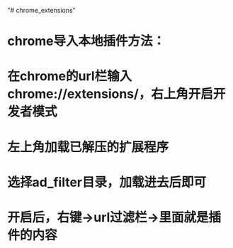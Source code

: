 "# chrome_extensions" 
# chrome导入本地插件方法：
# 在chrome的url栏输入chrome://extensions/，右上角开启开发者模式
# 左上角加载已解压的扩展程序
# 选择ad_filter目录，加载进去后即可
# 开启后，右键->url过滤栏->里面就是插件的内容